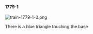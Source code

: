 #### 1779-1
![train-1779-1-0.png](https://github.com/lil-lab/nlvr/raw/master/nlvr/train/images/72/train-1779-1-0.png "train-1779-1-0.png")

There is a blue triangle touching the base